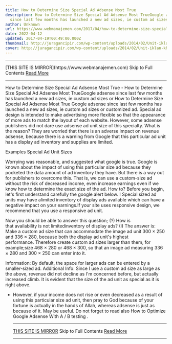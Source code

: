 ```yaml
---
title: How to Determine Size Special Ad Adsense Most True
description: How to Determine Size Special Ad Adsense Most TrueGoogle adsense
  since last few months has launched a new ad sizes, ie custom ad sizes or
author: Unknown
url: https://www.webmanajemen.com/2017/04/how-to-determine-size-special-ad.html
date: 2022-04-12
updated: 2017-04-19T00:49:00.000Z
thumbnail: http://juragancipir.com/wp-content/uploads/2014/02/Unit-iklan-khusus.png
cover: http://juragancipir.com/wp-content/uploads/2014/02/Unit-iklan-khusus.png
---
```


<hr/> [THIS SITE IS MIRROR](https://www.webmanajemen.com) Skip to Full Contents <a href="https://www.webmanajemen.com/2017/04/how-to-determine-size-special-ad.html" rel="follow" class="button" id="read-more">Read More</a> <hr/> How to Determine Size Special Ad Adsense Most True - How to Determine Size Special Ad Adsense Most TrueGoogle adsense since last few months has launched a new ad sizes, ie custom ad sizes or How to Determine Size Special Ad Adsense Most True
Google adsense since last few months has launched a new ad sizes, ie custom ad sizes or customized ad. Special ad design is intended to make advertising more flexible so that the appearance of more ads to match the layout of each website.
However, some adsense publishers did not dare use adsense ad unit size of this specialty. What is the reason? They are worried that there is an adverse impact on revenue adsense, because there is a warning from Google that this particular ad unit has a display ad inventory and supplies are limited.

Examples Special Ad Unit Sizes




Worrying was reasonable, and suggested what google is true. Google is known about the impact of using this particular size ad because they pocketed the data amount of ad inventory they have. But there is a way out for publishers to overcome this. That is, we can use a custom-size ad without the risk of decreased income, even increase earnings even if we know how to determine the exact size of the ad.
How to?
Before you begin, let's first understand carefully the google alert below.
! Special sized ad units may have alimited inventory of display ads available which can have a negative impact on your earnings.If your site uses responsive design, we recommend that you use a responsive ad unit.

Now you should be able to answer this question;
(?) How is that availability is not limitedinventory of display ads?
(I) The answer is: Make a custom ad size that can accommodate the image ad unit 300 × 250 and 336 × 280, because both the display ad unit's highest performance. Therefore create custom ad sizes larger than them, for example;size 468 × 280 or 468 × 300, so that an image ad measuring 336 × 280 and 300 × 250 can enter into it.

Information:
By default, the space for larger ads can be entered by a smaller-sized ad.
Additional Info:
Since I use a custom ad size as large as the above, revenue did not decline as I'm concerned before, but actually increased climb. It is evident that the size of the ad unit as special as it is right above.
* However, if your income does not rise or even decreased as a result of using this particular size ad unit, then pray to God because of your fortune is actually in the hands of Allah, whereas adsense is just as because of it.
May be useful. Do not forget to read also How to Optimize Google Adsense With A / B testing . <hr/> [THIS SITE IS MIRROR](https://www.webmanajemen.com) Skip to Full Contents <a href="https://www.webmanajemen.com/2017/04/how-to-determine-size-special-ad.html" rel="follow" class="button" id="read-more">Read More</a> <hr/>
